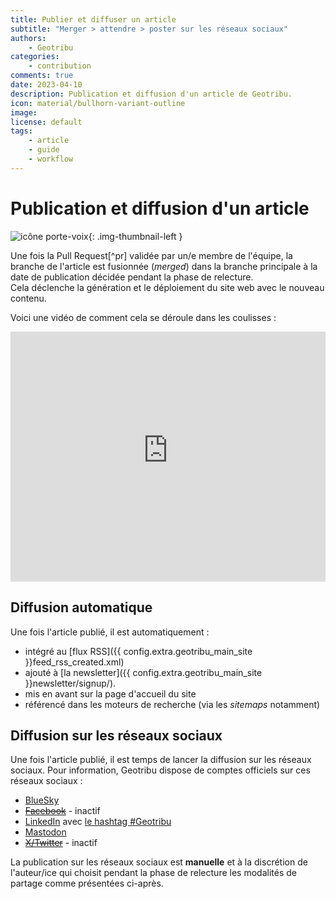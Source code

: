 ```yaml
---
title: Publier et diffuser un article
subtitle: "Merger > attendre > poster sur les réseaux sociaux"
authors:
    - Geotribu
categories:
    - contribution
comments: true
date: 2023-04-10
description: Publication et diffusion d'un article de Geotribu.
icon: material/bullhorn-variant-outline
image:
license: default
tags:
    - article
    - guide
    - workflow
---
```


# Publication et diffusion d'un article

![icône porte-voix](https://cdn.geotribu.fr/img/internal/icons-rdp-news/journalisme.png "icône porte-voix"){: .img-thumbnail-left }

Une fois la Pull Request[^pr] validée par un/e membre de l'équipe, la branche de l'article est fusionnée (*merged*) dans la branche principale à la date de publication décidée pendant la phase de relecture.  
Cela déclenche la génération et le déploiement du site web avec le nouveau contenu.

Voici une vidéo de comment cela se déroule dans les coulisses :

<iframe width="100%" height="400" src="https://www.youtube-nocookie.com/embed/50V0KiFhwF4" title="YouTube video player" frameborder="0" allow="accelerometer; autoplay; clipboard-write; encrypted-media; gyroscope; picture-in-picture; web-share" allowfullscreen></iframe>

## Diffusion automatique

Une fois l'article publié, il est automatiquement :

- intégré au [flux RSS]({{ config.extra.geotribu_main_site }}feed_rss_created.xml)
- ajouté à [la newsletter]({{ config.extra.geotribu_main_site }}newsletter/signup/).
- mis en avant sur la page d'accueil du site
- référencé dans les moteurs de recherche (via les *sitemaps* notamment)

## Diffusion sur les réseaux sociaux

Une fois l'article publié, il est temps de lancer la diffusion sur les réseaux sociaux. Pour information, Geotribu dispose de comptes officiels sur ces réseaux sociaux :

- [BlueSky](https://bsky.app/profile/geotribu.bsky.social)
- ~~[Facebook](https://www.facebook.com/geotribu)~~ - inactif
- [LinkedIn](https://www.linkedin.com/company/geotribu/) avec [le hashtag #Geotribu](https://www.linkedin.com/feed/hashtag/?keywords=geotribu)
- [Mastodon](https://mapstodon.space/@geotribu)
- ~~[X/Twitter](https://twitter.com/geotribu)~~ - inactif

La publication sur les réseaux sociaux est **manuelle** et à la discrétion de l'auteur/ice qui choisit pendant la phase de relecture les modalités de partage comme présentées ci-après.
